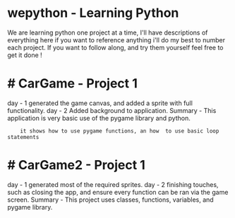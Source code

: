 # wepython - Learning Python

We are learning python one project at a time, I'll have descriptions of everything here if you want to reference anything i'll do my best to number each project. If you want to follow along, and try them yourself feel free to get it done !

# # CarGame - Project 1

day - 1 
        generated the game canvas, and added a sprite with full functionality.
day - 2 
        Added background to application.
Summary -
        This application is very basic use of the pygame library and python.

        it shows how to use pygame functions, an how  to use basic loop statements


# # CarGame2 - Project 1

day - 1 
        generated most of the required sprites. 
day - 2 
        finishing touches, such as closing the app, and ensure every function can be ran via the game screen.
Summary -
        This project uses classes, functions, variables, and pygame library.

        